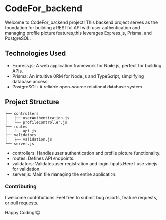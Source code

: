 # CodeFor_backend

Welcome to CodeFor_backend project! This backend project serves as the foundation for building a RESTful API with user authentication and managing profile picture features,this leverages Express.js, Prisma, and PostgreSQL.

## Technologies Used

- Express.js: A web application framework for Node.js, perfect for building APIs.
- Prisma: An intuitive ORM for Node.js and TypeScript, simplifying database access.
- PostgreSQL: A reliable open-source relational database system.

## Project Structure
``` 
├── controllers
│   ├── userAuthentication.js
│   └── profileController.js
├── routes
│   └── api.js
├── validators
│   ├── validation.js
└── server.js
```
- controllers: Handles user authentication and profile picture functionality.
- routes: Defines API endpoints.
- validators: Validates user registration and login inputs.Here I use vinejs for validation.
- server.js: Main file managing the entire application.

### Contributing
I welcome contributions! Feel free to submit bug reports, feature requests, or pull requests.

Happy Coding!😊
